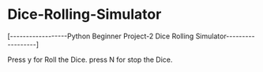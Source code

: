 # Dice-Rolling-Simulator
[------------------Python Beginner Project-2 Dice Rolling Simulator------------------]

Press y for Roll the Dice.
press N for stop the Dice.
